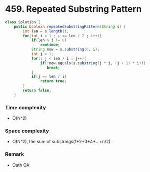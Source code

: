 # 459. Repeated Substring Pattern

```java
class Solution {
    public boolean repeatedSubstringPattern(String s) {
        int len = s.length();
        for(int i = 1 ; i <= len / 2 ; i++){
            if(len % i != 0) 
                continue;
            String now = s.substring(0, i);
            int j = 1;
            for(; j < len / i ; j++){
                if(!now.equals(s.substring(j * i, (j + 1) * i)))
                   break;
            }
            if(j == len / i)
                return true;
        }
        return false;
    }
```

### Time complexity
* O(N^2)
### Space complexity
* O(N^2), the sum of substrings(1+2+3+4+...+n/2)
### Remark
* Oath OA